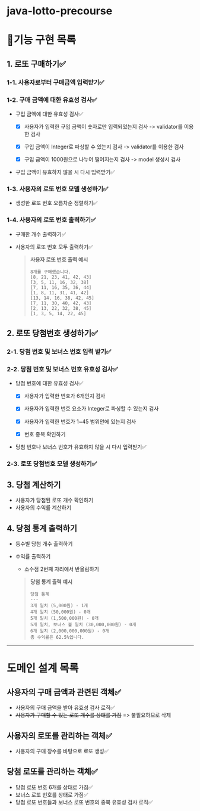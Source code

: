 # java-lotto-precourse

# 📄기능 구현 목록

## 1. 로또 구매하기✅

### 1-1. 사용자로부터 구매금액 입력받기✅

### 1-2. 구매 금액에 대한 유효성 검사✅

- 구입 금액에 대한 유효성 검사✅
    - [x] 사용자가 입력한 구입 금액이 숫자로만 입력되었는지 검사 -> validator를 이용한 검사
    - [x] 구입 금액이 Integer로 파싱할 수 있는지 검사 -> validator를 이용한 검사
    - [x] 구입 금액이 1000원으로 나누어 떨어지는지 검사 -> model 생성시 검사


- 구입 금액이 유효하지 않을 시 다시 입력받기✅

### 1-3. 사용자의 로또 번호 모델 생성하기✅

- 생성한 로또 번호 오름차순 정렬하기✅

### 1-4. 사용자의 로또 번호 출력하기✅

- 구매한 개수 출력하기✅
- 사용자의 로또 번호 모두 출력하기✅

  > **사용자 로또 번호 출력 예시**
  > ```text
  > 8개를 구매했습니다.
  > [8, 21, 23, 41, 42, 43] 
  > [3, 5, 11, 16, 32, 38] 
  > [7, 11, 16, 35, 36, 44] 
  > [1, 8, 11, 31, 41, 42] 
  > [13, 14, 16, 38, 42, 45] 
  > [7, 11, 30, 40, 42, 43] 
  > [2, 13, 22, 32, 38, 45] 
  > [1, 3, 5, 14, 22, 45]
  > ```

## 2. 로또 당첨번호 생성하기✅

### 2-1. 당첨 번호 및 보너스 번호 입력 받기✅

### 2-2. 당첨 번호 및 보너스 번호 유효성 검사✅

- 당첨 번호에 대한 유효성 검사✅
    - [x] 사용자가 입력한 번호가 6개인지 검사
    - [x] 사용자가 입력한 번호 요소가 Integer로 파싱할 수 있는지 검사
    - [x] 사용자가 입력한 번호가 1~45 범위안에 있는지 검사
    - [x] 번호 중복 확인하기


- 당첨 번호나 보너스 번호가 유효하지 않을 시 다시 입력받기✅

### 2-3. 로또 당첨번호 모델 생성하기✅

## 3. 당첨 계산하기

- 사용자가 당첨된 로또 개수 확인하기
- 사용자의 수익률 계산하기

## 4. 당첨 통계 출력하기

- 등수별 당첨 개수 출력하기
- 수익률 출력하기
    - 소수점 2번째 자리에서 반올림하기

  > **당첨 통계 출력 예시**
  > ```text
    > 당첨 통계
    > ---
    > 3개 일치 (5,000원) - 1개
    > 4개 일치 (50,000원) - 0개
    > 5개 일치 (1,500,000원) - 0개
    > 5개 일치, 보너스 볼 일치 (30,000,000원) - 0개
    > 6개 일치 (2,000,000,000원) - 0개
    > 총 수익률은 62.5%입니다.
    > ```

---

# 도메인 설계 목록

## 사용자의 구매 금액과 관련된 객체✅

- 사용자의 구매 금액을 받아 유효성 검사 로직✅
- ~~사용자가 구매할 수 있는 로또 개수를 상태를 가짐~~ => 불필요하므로 삭제

## 사용자의 로또를 관리하는 객체✅

- 사용자의 구매 장수를 바탕으로 로또 생성✅

## 당첨 로또를 관리하는 객체✅

- 당첨 로또 번호 6개를 상태로 가짐✅
- 보너스 로또 번호를 상태로 가짐✅
- 당첨 로또 번호들과 보너스 로또 번호의 중복 유효성 검사 로직✅
